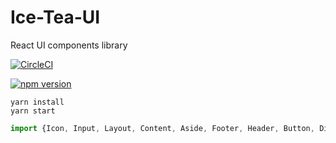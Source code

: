 # Ice-Tea-UI

React UI components library

[![CircleCI](https://circleci.com/gh/zhangshifuicetea/ice-tea-ui.svg?style=svg)](https://circleci.com/gh/zhangshifuicetea/ice-tea-ui)

[![npm version](https://badge.fury.io/js/ice-tea-ui.svg)](https://badge.fury.io/js/ice-tea-ui)

~~~
yarn install
yarn start
~~~

```js
import {Icon, Input, Layout, Content, Aside, Footer, Header, Button, Dialog} from 'ice-tea-ui';

```
